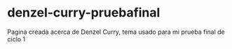 # denzel-curry-pruebafinal
Pagina creada acerca de Denzel Curry, tema usado para mi prueba final de ciclo 1
